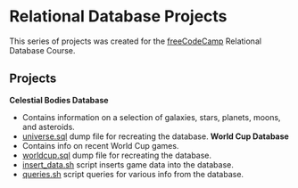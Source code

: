 # Relational Database Projects

This series of projects was created for the [freeCodeCamp](https://www.freecodecamp.org/) Relational Database Course.

## Projects
**Celestial Bodies Database**
- Contains information on a selection of galaxies, stars, planets, moons, and asteroids.
- [universe.sql](https://github.com/austin-weeks/fCC-Relational-Database-Projects/blob/main/Celestial%20Bodies%20Database/universe.sql) dump file for recreating the database. 
**World Cup Database**
- Contains info on recent World Cup games.
- [worldcup.sql](https://github.com/austin-weeks/fCC-Relational-Database-Projects/blob/main/World%20Cup%20Database/worldcup.sql) dump file for recreating the database.
- [insert_data.sh](https://github.com/austin-weeks/fCC-Relational-Database-Projects/blob/main/World%20Cup%20Database/insert_data.sh) script inserts game data into the database.
- [queries.sh](https://github.com/austin-weeks/fCC-Relational-Database-Projects/blob/main/World%20Cup%20Database/queries.sh) script queries for various info from the database.
